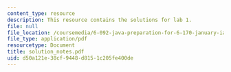 ```yaml
---
content_type: resource
description: This resource contains the solutions for lab 1.
file: null
file_location: /coursemedia/6-092-java-preparation-for-6-170-january-iap-2006/d50a121e38cf9448d8151c205fe400de_solution_notes.pdf
file_type: application/pdf
resourcetype: Document
title: solution_notes.pdf
uid: d50a121e-38cf-9448-d815-1c205fe400de
---
```

